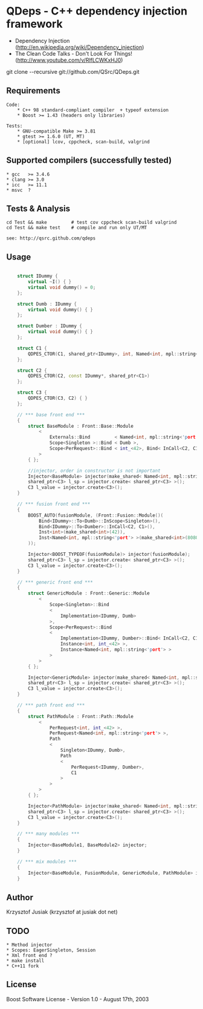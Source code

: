 QDeps - C++ dependency injection framework
================================
* Dependency Injection (http://en.wikipedia.org/wiki/Dependency_injection)
* The Clean Code Talks - Don't Look For Things! (http://www.youtube.com/v/RlfLCWKxHJ0)

git clone --recursive git://github.com/QSrc/QDeps.git

Requirements
------------
    Code:
        * C++ 98 standard-compliant compiler  + typeof extension
        * Boost >= 1.43 (headers only libraries)

    Tests:
        * GNU-compatible Make >= 3.81
        * gtest >= 1.6.0 (UT, MT)
        * [optional] lcov, cppcheck, scan-build, valgrind

Supported compilers (successfully tested)
------------
    * gcc   >= 3.4.6
    * clang >= 3.0
    * icc   >= 11.1
    * msvc  ?

Tests & Analysis
------------
    cd Test && make         # test cov cppcheck scan-build valgrind
    cd Test && make test    # compile and run only UT/MT

    see: http://qsrc.github.com/qdeps

Usage
-----

``` C++

    struct IDummy {
        virtual ~I() { }
        virtual void dummy() = 0;
    };

    struct Dumb : IDummy {
        virtual void dummy() { }
    };

    struct Dumber : IDummy {
        virtual void dummy() { }
    };

    struct C1 {
        QDPES_CTOR(C1, shared_ptr<IDummy>, int, Named<int, mpl::string<'port'> >) { }
    };

    struct C2 {
        QDPES_CTOR(C2, const IDummy*, shared_ptr<C1>)
    };

    struct C3 {
        QDPES_CTOR(C3, C2) { }
    };

    // *** base front end ***
    {
        struct BaseModule : Front::Base::Module
            <
                Externals::Bind         < Named<int, mpl::string<'port'> > >,
                Scope<Singleton >::Bind < Dumb >,
                Scope<PerRequest>::Bind < int_<42>, Bind< InCall<C2, C1>, Dumber> >
            >
        { };

        //injector, order in constructor is not important
        Injector<BaseModule> injector(make_shared< Named<int, mpl::string<'port'> >(8080));
        shared_ptr<C3> l_sp = injector.create< shared_ptr<C3> >();
        C3 l_value = injector.create<C3>();
    }

    // *** fusion front end ***
    {
        BOOST_AUTO(fusionModule, (Front::Fusion::Module()(
            Bind<IDummy>::To<Dumb>::InScope<Singleton>(),
            Bind<IDummy>::To<Dumber>::InCall<C2, C1>(),
            Inst<int>(make_shared<int>(42)),
            Inst<Named<int, mpl::string<'port'> >(make_shared<int>(8080))
        ));

        Injector<BOOST_TYPEOF(fusionModule)> injector(fusionModule);
        shared_ptr<C3> l_sp = injector.create< shared_ptr<C3> >();
        C3 l_value = injector.create<C3>();
    }

    // *** generic front end ***
    {
        struct GenericModule : Front::Generic::Module
            <
                Scope<Singleton>::Bind
                <
                    Implementation<IDummy, Dumb>
                >,
                Scope<PerRequest>::Bind
                <
                    Implementation<IDummy, Dumber>::Bind< InCall<C2, C1> >,
                    Instance<int, int_<42> >,
                    Instance<Named<int, mpl::string<'port'> >
                >
            >
        { };

        Injector<GenericModule> injector(make_shared< Named<int, mpl::string<'port'> >(8080));
        shared_ptr<C3> l_sp = injector.create< shared_ptr<C3> >();
        C3 l_value = injector.create<C3>();
    }

    // *** path front end ***
    {
        struct PathModule : Front::Path::Module
            <
                PerRequest<int, int_<42> >,
                PerRequest<Named<int, mpl::string<'port'> >,
                Path
                <
                    Singleton<IDummy, Dumb>,
                    Path
                    <
                        PerRequest<IDummy, Dumber>,
                        C1
                    >
                >
            >
        { };

        Injector<PathModule> injector(make_shared< Named<int, mpl::string<'port'> >(8080));
        shared_ptr<C3> l_sp = injector.create< shared_ptr<C3> >();
        C3 l_value = injector.create<C3>();
    }

    // *** many modules ***
    {
        Injector<BaseModule1, BaseModule2> injector;
    }

    // *** mix modules ***
    {
        Injector<BaseModule, FusionModule, GenericModule, PathModule> injector;
    }

```

Author
------
Krzysztof Jusiak (krzysztof at jusiak dot net)

TODO
------
    * Method injector
    * Scopes: EagerSingleton, Session
    * Xml front end ?
    * make install 
    * C++11 fork

License
-------
Boost Software License - Version 1.0 - August 17th, 2003

